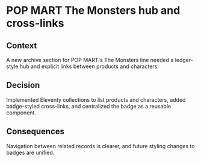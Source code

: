 # POP MART The Monsters hub and cross-links

## Context
A new archive section for POP MART's The Monsters line needed a ledger-style hub and explicit links between products and characters.

## Decision
Implemented Eleventy collections to list products and characters, added badge-styled cross-links, and centralized the badge as a reusable component.

## Consequences
Navigation between related records is clearer, and future styling changes to badges are unified.
